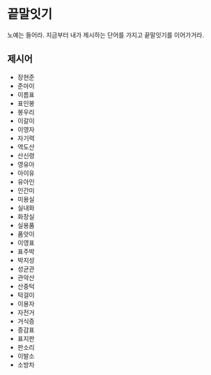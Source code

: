 # 끝말잇기
노예는 들어라. 지금부터 내가 제시하는 단어를 가지고 끝말잇기를 이어가거라.

## 제시어
- 장현준
- 준마이
- 이름표
- 표인봉
- 봉우리
- 이갈이
- 이영자
- 자기력
- 역도산
- 산신령
- 영유아
- 아이유
- 유아인
- 인간미
- 미용실
- 실내화
- 화장실
- 실용품
- 품앗이
- 이영표
- 표주박
- 박지성
- 성균관
- 관악산
- 산중턱
- 턱걸이
- 이용자
- 자전거
- 거식증
- 증감표
- 표지판
- 판소리
- 이발소
- 소방차